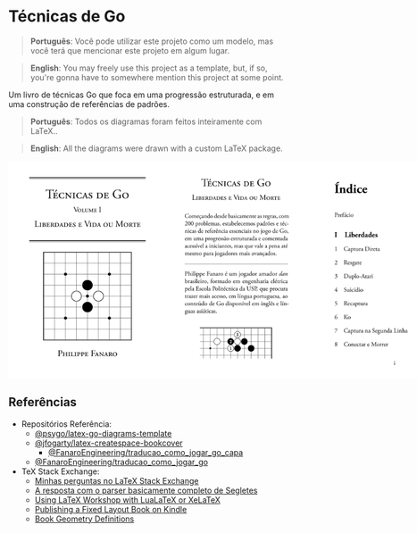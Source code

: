 # Técnicas de Go

> **Português**: Você pode utilizar este projeto como um modelo, mas você terá que mencionar este projeto em algum lugar.

> **English**: You may freely use this project as a template, but, if so, you're gonna have to somewhere mention this project at some point.

Um livro de técnicas Go que foca em uma progressão estruturada, e em uma construção de referências de padrões.

> **Português**: Todos os diagramas foram feitos inteiramente com LaTeX..

> **English**: All the diagrams were drawn with a custom LaTeX package.

<div style="display: inline-flex">
  <img src="assets/amostras_imagens/capa.png" width="275px" alt="capa" />
  <img src="assets/amostras_imagens/contra_capa.png" width="275px" alt="contra-capa" />
  <img src="assets/amostras_imagens/indice_1.png" width="275px" alt="Índice 1" />
  <img src="assets/amostras_imagens/indice_2.png" width="275px" alt="Índice 2" />
  <img src="assets/amostras_imagens/indice_3.png" width="275px" alt="Índice 3" />
  <img src="assets/amostras_imagens/prefacio_1.png" width="275px" alt="Prefácio 1" />
  <img src="assets/amostras_imagens/prefacio_2.png" width="275px" alt="Prefácio 2" />
  <img src="assets/amostras_imagens/captura_direta_1.png" width="275px" alt="Captura Direta 1" />
  <img src="assets/amostras_imagens/captura_direta_2.png" width="275px" alt="Captura Direta 2" />
  <img src="assets/amostras_imagens/escadas_1.png" width="275px" alt="Escadas 1" />
  <img src="assets/amostras_imagens/escadas_2.png" width="275px" alt="Escadas 2" />
  <img src="assets/amostras_imagens/redes_1.png" width="275px" alt="Redes 1" />
  <img src="assets/amostras_imagens/espremer_1.png" width="275px" alt="Espremer 1" />
  <img src="assets/amostras_imagens/atravessar_1.png" width="275px" alt="Atravessar 1" />
  <img src="assets/amostras_imagens/atravessar_2.png" width="275px" alt="Atravessar 2" />
  <img src="assets/amostras_imagens/corridas_de_captura_1.png" width="275px" alt="Corridas de Captura 1" />
  <img src="assets/amostras_imagens/olhos_falsos_1.png" width="275px" alt="Olhos Falsos 1" />
  <img src="assets/amostras_imagens/vida_na_segunda_linha_1.png" width="275px" alt="Vida na Segunda Linha 1" />
  <img src="assets/amostras_imagens/seki_1.png" width="275px" alt="Seki 1" />
</div>

## Referências

- Repositórios Referência:
  - [@psygo/latex-go-diagrams-template](https://github.com/psygo/latex-go-diagrams-template)
  - [@jfogarty/latex-createspace-bookcover](https://github.com/jfogarty/latex-createspace-bookcover)
    - [@FanaroEngineering/traducao_como_jogar_go_capa](https://github.com/FanaroEngineering/traducao_como_jogar_go_capa)
  - [@FanaroEngineering/traducao_como_jogar_go](https://github.com/FanaroEngineering/traducao_como_jogar_go)
- TeX Stack Exchange:
  - [Minhas perguntas no LaTeX Stack Exchange](https://tex.stackexchange.com/users/64441/psygo?tab=questions)
  - [A resposta com o parser basicamente completo de Segletes](https://tex.stackexchange.com/a/709698/64441)
  - [Using LaTeX Workshop with LuaLaTeX or XeLaTeX](https://tex.stackexchange.com/a/726655/64441)
  - [Publishing a Fixed Layout Book on Kindle](https://tex.stackexchange.com/q/727421/64441)
  - [Book Geometry Definitions](https://tex.stackexchange.com/a/508358/64441)
